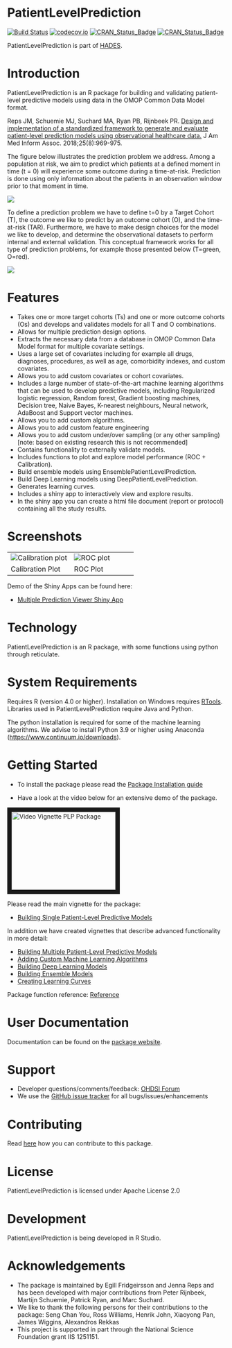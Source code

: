 PatientLevelPrediction
======================

[![Build Status](https://github.com/OHDSI/PatientLevelPrediction/workflows/R-CMD-check/badge.svg)](https://github.com/OHDSI/PatientLevelPrediction/actions?query=workflow%3AR-CMD-check+branch%3Amain)
[![codecov.io](https://codecov.io/github/OHDSI/PatientLevelPrediction/coverage.svg?branch=main)](https://app.codecov.io/github/OHDSI/PatientLevelPrediction?branch=main)
[![CRAN_Status_Badge](https://www.r-pkg.org/badges/version/PatientLevelPrediction)](https://cran.r-project.org/package=PatientLevelPrediction)
[![CRAN_Status_Badge](https://cranlogs.r-pkg.org/badges/PatientLevelPrediction)](https://cran.r-project.org/package=PatientLevelPrediction)

PatientLevelPrediction is part of [HADES](https://ohdsi.github.io/Hades/).


Introduction
============

PatientLevelPrediction is an R package for building and validating patient-level predictive models using data in the OMOP Common Data Model format.  

Reps JM, Schuemie MJ, Suchard MA, Ryan PB, Rijnbeek PR. [Design and implementation of a standardized framework to generate and evaluate patient-level prediction models using observational healthcare data.](https://doi.org/10.1093/jamia/ocy032) J Am Med Inform Assoc. 2018;25(8):969-975.

The figure below illustrates the prediction problem we address. Among a population at risk, we aim to predict which patients at a defined moment in time (t = 0) will experience some outcome during a time-at-risk. Prediction is done using only information about the patients in an observation window prior to that moment in time.

![](vignettes/images/Figure1.avif)

To define a prediction problem we have to define t=0 by a Target Cohort (T), the outcome we like to predict by an outcome cohort (O), and the time-at-risk (TAR). Furthermore, we  have to make design choices for the model we like to develop, and determine the observational datasets to perform internal and external validation. This conceptual framework works for all type of prediction problems, for example those presented below (T=green, O=red).

![](vignettes/images/problems.avif)

Features
========
- Takes one or more target cohorts (Ts) and one or more outcome cohorts (Os) and develops and validates models for all T and O combinations.
- Allows for multiple prediction design options.
- Extracts the necessary data from a database in OMOP Common Data Model format for multiple covariate settings.
- Uses a large set of covariates including for example all drugs, diagnoses, procedures, as well as age, comorbidity indexes, and custom covariates.
- Allows you to add custom covariates or cohort covariates.
- Includes a large number of state-of-the-art machine learning algorithms that can be used to develop predictive models, including Regularized logistic regression, Random forest, Gradient boosting machines, Decision tree, Naive Bayes, K-nearest neighbours, Neural network, AdaBoost and Support vector machines.
- Allows you to add custom algorithms.
- Allows you to add custom feature engineering
- Allows you to add custom under/over sampling (or any other sampling) [note: based on existing research this is not recommended]
- Contains functionality to externally validate models.
- Includes functions to plot and explore model performance (ROC + Calibration).
- Build ensemble models using EnsemblePatientLevelPrediction.
- Build Deep Learning models using DeepPatientLevelPrediction.
- Generates learning curves.
- Includes a shiny app to interactively view and explore results.
- In the shiny app you can create a html file document (report or protocol) containing all the study results.


Screenshots
===========

<table>
<tr valign="bottom">
<td width = 50%>

<img src="vignettes/images/sparseCalibration.avif" alt="Calibration plot" title="Calibration plot" />

</td>
<td width = 50%>
<img src="vignettes/images/sparseROC.avif" alt="ROC plot" title="ROC plot" />

</td>
</tr><tr>
<td> Calibration Plot</td><td> ROC Plot</td>
</tr>
</table>


Demo of the Shiny Apps can be found here:

- [Multiple Prediction Viewer Shiny App](https://data.ohdsi.org/smokingPhenotypeExplorer/)


Technology
==========
PatientLevelPrediction is an R package, with some functions using python through reticulate.

System Requirements
===================
Requires R (version 4.0 or higher). Installation on Windows requires [RTools](https://cran.r-project.org/bin/windows/Rtools/). Libraries used in PatientLevelPrediction require Java and Python.

The python installation is required for some of the machine learning algorithms. We advise to
install Python 3.9 or higher using Anaconda (https://www.continuum.io/downloads). 

Getting Started
===============

- To install the package please read the [Package Installation guide](https://ohdsi.github.io/PatientLevelPrediction/articles/InstallationGuide.html)

- Have a look at the video below for an extensive demo of the package.

<a href="https://www.youtube.com/watch?feature=player_embedded&v=BEukCbT8UoA
" target="_blank"><img src="https://img.youtube.com/vi/BEukCbT8UoA/0.jpg" 
alt="Video Vignette PLP Package" width="240" height="180" border="10" /></a>

Please read the main vignette for the package:

- [Building Single Patient-Level Predictive Models](https://ohdsi.github.io/PatientLevelPrediction/articles/BuildingPredictiveModels.html)

In addition we have created vignettes that describe advanced functionality in more detail:

- [Building Multiple Patient-Level Predictive Models](https://ohdsi.github.io/PatientLevelPrediction/articles/BuildingMultiplePredictiveModels.html)
- [Adding Custom Machine Learning Algorithms](https://ohdsi.github.io/PatientLevelPrediction/articles/AddingCustomModels.html)
- [Building Deep Learning Models](https://github.com/OHDSI/DeepPatientLevelPrediction)
- [Building Ensemble Models](https://github.com/OHDSI/EnsemblePatientLevelPrediction)
- [Creating Learning Curves](https://ohdsi.github.io/PatientLevelPrediction/articles/CreatingLearningCurves.html)

Package function reference: [Reference](https://ohdsi.github.io/PatientLevelPrediction/reference/index.html)

User Documentation
==================
Documentation can be found on the [package website](https://ohdsi.github.io/PatientLevelPrediction/).

Support
=======
* Developer questions/comments/feedback: <a href="https://forums.ohdsi.org/c/developers/7">OHDSI Forum</a>
* We use the <a href="https://github.com/OHDSI/PatientLevelPrediction/issues">GitHub issue tracker</a> for all bugs/issues/enhancements

Contributing
============
Read [here](https://ohdsi.github.io/Hades/contribute.html) how you can contribute to this package. 
 
License
=======
PatientLevelPrediction is licensed under Apache License 2.0

Development
===========
PatientLevelPrediction is being developed in R Studio.


# Acknowledgements

- The package is maintained by Egill Fridgeirsson and Jenna Reps and has been developed with major contributions from Peter Rijnbeek, Martijn Schuemie, Patrick Ryan, and Marc Suchard.
- We like to thank the following persons for their contributions to the package: Seng Chan You, Ross Williams, Henrik John, Xiaoyong Pan, James Wiggins, Alexandros Rekkas
- This project is supported in part through the National Science Foundation grant IIS 1251151.
